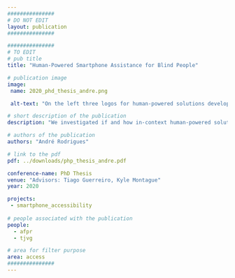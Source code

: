 ```yaml
---
###############
# DO NOT EDIT
layout: publication
###############

###############
# TO EDIT
# pub title
title: "Human-Powered Smartphone Assistance for Blind People"

# publication image
image:
 name: 2020_phd_thesis_andre.png

 alt-text: "On the left three logos for human-powered solutions developed through the course of the phd. On the right 8 logos from the conferences where work was published. ASSETS, CHI, INTERACT, MobileHCI, and a Book chapter, with three ASSETS editions. Totaling 5 publications + 8 related with the phd. " # provide a short description for the image #a11y

# short description of the publication
description: "We investigated if and how in-context human-powered solutions can be leveraged to improve current smartphone accessibility and ease of use. The thesis of this dissertation is: Human-powered smartphone assistance by non-experts is effective and impacts perceptions of self-efficacy."

# authors of the publication
authors: "André Rodrigues"

# link to the pdf
pdf: ../downloads/php_thesis_andre.pdf

conference-name: PhD Thesis
venue: "Advisors: Tiago Guerreiro, Kyle Montague"
year: 2020

projects:
 - smartphone_accessibility
 
# people associated with the publication
people:
  - afpr
  - tjvg

# area for filter purpose
area: access
###############
---
```

